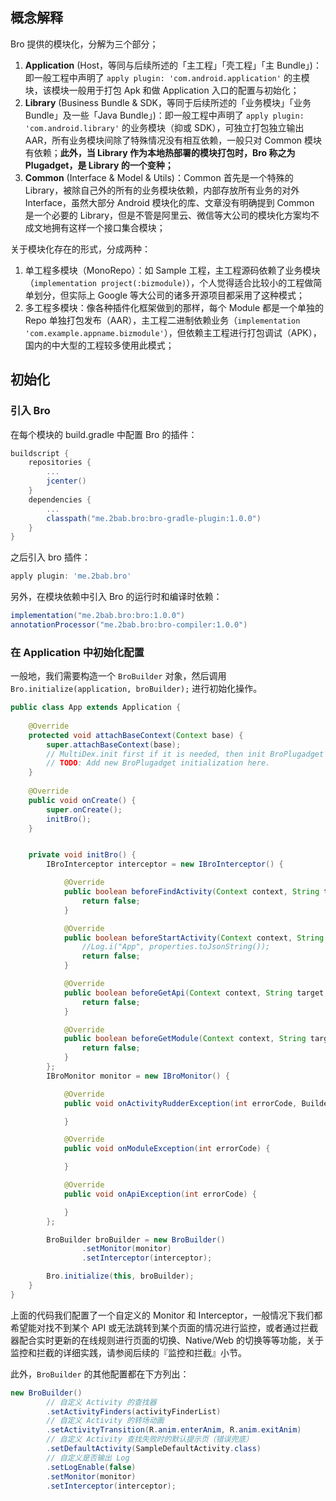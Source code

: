 ## 概念解释

Bro 提供的模块化，分解为三个部分；

1. **Application** (Host，等同与后续所述的「主工程」「壳工程」「主 Bundle」)：即一般工程中声明了 `apply plugin: 'com.android.application'` 的主模块，该模块一般用于打包 Apk 和做 Application 入口的配置与初始化；
2. **Library** (Business Bundle & SDK，等同于后续所述的「业务模块」「业务 Bundle」及一些「Java Bundle」)：即一般工程中声明了 `apply plugin: 'com.android.library'` 的业务模块（抑或 SDK），可独立打包独立输出 AAR，所有业务模块间除了特殊情况没有相互依赖，一般只对 Common 模块有依赖；**此外，当 Library 作为本地热部署的模块打包时，Bro 称之为 Plugadget，是 Library 的一个变种；**
3. **Common** (Interface & Model & Utils)：Common 首先是一个特殊的 Library，被除自己外的所有的业务模块依赖，内部存放所有业务的对外 Interface，虽然大部分 Android 模块化的库、文章没有明确提到 Common 是一个必要的 Library，但是不管是阿里云、微信等大公司的模块化方案均不成文地拥有这样一个接口集合模块；

关于模块化存在的形式，分成两种：

1. 单工程多模块（MonoRepo）：如 Sample 工程，主工程源码依赖了业务模块（`implementation project(:bizmodule)`），个人觉得适合比较小的工程做简单划分，但实际上 Google 等大公司的诸多开源项目都采用了这种模式；
2. 多工程多模块：像各种插件化框架做到的那样，每个 Module 都是一个单独的 Repo 单独打包发布（AAR），主工程二进制依赖业务（`implementation 'com.example.appname.bizmodule'`），但依赖主工程进行打包调试（APK），国内的中大型的工程较多使用此模式；

## 初始化

### 引入 Bro

在每个模块的 build.gradle 中配置 Bro 的插件：

``` gradle
buildscript {
    repositories {
        ...
        jcenter()
    }
    dependencies {
        ...
        classpath("me.2bab.bro:bro-gradle-plugin:1.0.0")
    }
}
```

之后引入 bro 插件：

``` gradle
apply plugin: 'me.2bab.bro'
```

另外，在模块依赖中引入 Bro 的运行时和编译时依赖：

``` gradle
implementation("me.2bab.bro:bro:1.0.0")
annotationProcessor("me.2bab.bro:bro-compiler:1.0.0")
```

### 在 Application 中初始化配置

一般地，我们需要构造一个 `BroBuilder` 对象，然后调用 `Bro.initialize(application, broBuilder);` 进行初始化操作。

``` java
public class App extends Application {
    
    @Override
    protected void attachBaseContext(Context base) {
        super.attachBaseContext(base);
        // MultiDex.init first if it is needed, then init BroPlugadget
        // TODO: Add new BroPlugadget initialization here.
    }
    
    @Override
    public void onCreate() {
        super.onCreate();
        initBro();
    }


    private void initBro() {
        IBroInterceptor interceptor = new IBroInterceptor() {

            @Override
            public boolean beforeFindActivity(Context context, String target, Intent intent, BroProperties properties) {
                return false;
            }

            @Override
            public boolean beforeStartActivity(Context context, String target, Intent intent, BroProperties properties) {
                //Log.i("App", properties.toJsonString());
                return false;
            }

            @Override
            public boolean beforeGetApi(Context context, String target, IBroApi api, BroProperties properties) {
                return false;
            }

            @Override
            public boolean beforeGetModule(Context context, String target, IBroModule module, BroProperties properties) {
                return false;
            }
        };
        IBroMonitor monitor = new IBroMonitor() {

            @Override
            public void onActivityRudderException(int errorCode, Builder builder) {

            }

            @Override
            public void onModuleException(int errorCode) {

            }

            @Override
            public void onApiException(int errorCode) {

            }
        };

        BroBuilder broBuilder = new BroBuilder()
                .setMonitor(monitor)
                .setInterceptor(interceptor);

        Bro.initialize(this, broBuilder);
    }
}        
```

上面的代码我们配置了一个自定义的 Monitor 和 Interceptor，一般情况下我们都希望能对找不到某个 API 或无法跳转到某个页面的情况进行监控，或者通过拦截器配合实时更新的在线规则进行页面的切换、Native/Web 的切换等等功能，关于监控和拦截的详细实践，请参阅后续的『监控和拦截』小节。

此外，`BroBuilder` 的其他配置都在下方列出：

``` java
new BroBuilder()
        // 自定义 Activity 的查找器
        .setActivityFinders(activityFinderList) 
        // 自定义 Activity 的转场动画
        .setActivityTransition(R.anim.enterAnim, R.anim.exitAnim) 
        // 自定义 Activity 查找失败时的默认提示页（错误兜底）
        .setDefaultActivity(SampleDefaultActivity.class)
        // 自定义是否输出 Log
        .setLogEnable(false)
        .setMonitor(monitor)
        .setInterceptor(interceptor);
```


